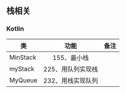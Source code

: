 ## 栈相关

### Kotlin
| 类   |      功能      |  备注 |
|----------|:-------------:|------:|
| MinStack |  155、最小栈 |  |
| myStack |  225、用队列实现栈 |  |
| MyQueue |  232、用栈实现队列 |  |

